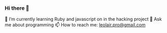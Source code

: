 ### Hi there 👋

<!--
**Lehoax/Lehoax** is a ✨ _special_ ✨ repository because its `README.md` (this file) appears on your GitHub profile.

Here are some ideas to get you started:
- 🔭 I’m currently working on ...
- 👯 I’m looking to collaborate on ...
- 🤔 I’m looking for help with ...
- - 😄 Pronouns: ...
- ⚡ Fun fact: ...
-->
🌱 I’m currently learning Ruby and javascript on in the hacking project
💬 Ask me about programming
📫 How to reach me: leolair.pro@gmail.com


